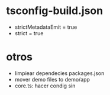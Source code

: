 # tsconfig-build.json
* strictMetadataEmit = true
* strict = true
# otros
* limpiear dependecies packages.json
* mover demo files to demo/app
* core.ts: hacer condig sin <any>
